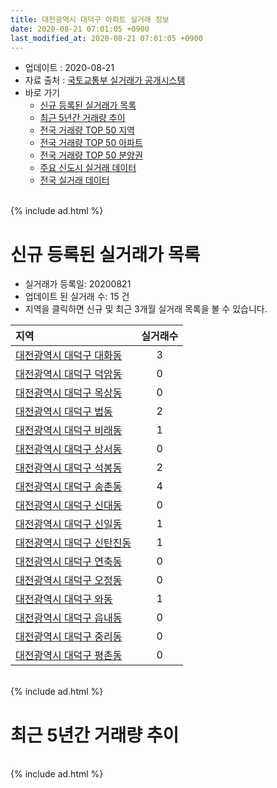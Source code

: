 ```yaml
---
title: 대전광역시 대덕구 아파트 실거래 정보
date: 2020-08-21 07:01:05 +0900
last_modified_at: 2020-08-21 07:01:05 +0900
---
```


* 업데이트 : 2020-08-21
* 자료 출처 : [국토교통부 실거래가 공개시스템](http://rt.molit.go.kr)
* 바로 가기
    * [신규 등록된 실거래가 목록](#신규-등록된-실거래가-목록)
    * [최근 5년간 거래량 추이](#최근-5년간-거래량-추이)
    * [전국 거래량 TOP 50 지역](https://inasie.github.io/apt-trade-info/최근-3개월-전국에서-가장-거래가-많이-발생한-지역)
    * [전국 거래량 TOP 50 아파트](https://inasie.github.io/apt-trade-info/최근-3개월-전국에서-가장-거래가-많이-발생한-아파트)
    * [전국 거래량 TOP 50 분양권](https://inasie.github.io/apt-trade-info/최근-3개월-전국에서-가장-거래가-많이-발생한-분양권)
    * [주요 신도시 실거래 데이터](https://inasie.github.io/apt-trade-info/주요-신도시)
    * [전국 실거래 데이터](https://inasie.github.io/apt-trade-info/전국)

<br>
{% include ad.html %}
<br>

# 신규 등록된 실거래가 목록
* 실거래가 등록일: 20200821
* 업데이트 된 실거래 수: 15 건
* 지역을 클릭하면 신규 및 최근 3개월 실거래 목록을 볼 수 있습니다.


|지역|실거래수|
|:---|:---:|
|[대전광역시 대덕구 대화동](https://inasie.github.io/apt-trade-info/대전광역시-대덕구-대화동)|3|
|[대전광역시 대덕구 덕암동](https://inasie.github.io/apt-trade-info/대전광역시-대덕구-덕암동)|0|
|[대전광역시 대덕구 목상동](https://inasie.github.io/apt-trade-info/대전광역시-대덕구-목상동)|0|
|[대전광역시 대덕구 법동](https://inasie.github.io/apt-trade-info/대전광역시-대덕구-법동)|2|
|[대전광역시 대덕구 비래동](https://inasie.github.io/apt-trade-info/대전광역시-대덕구-비래동)|1|
|[대전광역시 대덕구 상서동](https://inasie.github.io/apt-trade-info/대전광역시-대덕구-상서동)|0|
|[대전광역시 대덕구 석봉동](https://inasie.github.io/apt-trade-info/대전광역시-대덕구-석봉동)|2|
|[대전광역시 대덕구 송촌동](https://inasie.github.io/apt-trade-info/대전광역시-대덕구-송촌동)|4|
|[대전광역시 대덕구 신대동](https://inasie.github.io/apt-trade-info/대전광역시-대덕구-신대동)|0|
|[대전광역시 대덕구 신일동](https://inasie.github.io/apt-trade-info/대전광역시-대덕구-신일동)|1|
|[대전광역시 대덕구 신탄진동](https://inasie.github.io/apt-trade-info/대전광역시-대덕구-신탄진동)|1|
|[대전광역시 대덕구 연축동](https://inasie.github.io/apt-trade-info/대전광역시-대덕구-연축동)|0|
|[대전광역시 대덕구 오정동](https://inasie.github.io/apt-trade-info/대전광역시-대덕구-오정동)|0|
|[대전광역시 대덕구 와동](https://inasie.github.io/apt-trade-info/대전광역시-대덕구-와동)|1|
|[대전광역시 대덕구 읍내동](https://inasie.github.io/apt-trade-info/대전광역시-대덕구-읍내동)|0|
|[대전광역시 대덕구 중리동](https://inasie.github.io/apt-trade-info/대전광역시-대덕구-중리동)|0|
|[대전광역시 대덕구 평촌동](https://inasie.github.io/apt-trade-info/대전광역시-대덕구-평촌동)|0|


<br>
{% include ad.html %}
<br>

# 최근 5년간 거래량 추이


<div style="width:100%;">
    <canvas id="deal_progress" height="200"></canvas>
</div>

<script>
new Chart(document.getElementById("deal_progress"), {
    type: 'line',
    data: {
        labels: ['201508','201509','201510','201511','201512','201601','201602','201603','201604','201605','201606','201607','201608','201609','201610','201611','201612','201701','201702','201703','201704','201705','201706','201707','201708','201709','201710','201711','201712','201801','201802','201803','201804','201805','201806','201807','201808','201809','201810','201811','201812','201901','201902','201903','201904','201905','201906','201907','201908','201909','201910','201911','201912','202001','202002','202003','202004','202005','202006','202007','202008'],
        datasets: [{
            label: '매매',
            pointRadius: 1,
            data: [177, 201, 231, 190, 159, 151, 138, 196, 197, 174, 174, 202, 185, 177, 231, 196, 143, 155, 215, 239, 190, 224, 247, 180, 189, 156, 159, 149, 127, 171, 172, 218, 157, 125, 145, 107, 113, 107, 150, 244, 198, 147, 140, 152, 151, 386, 184, 215, 288, 321, 326, 363, 338, 317, 430, 373, 318, 560, 465, 293, 103],
            borderColor: "rgba(255, 201, 14, 1)",
            backgroundColor: "rgba(255, 201, 14, 0.5)",
            fill: false,
            lineTension: 0
        },{
            label: '전월세',
            pointRadius: 1,
            data: [142, 111, 157, 121, 130, 148, 146, 149, 112, 136, 103, 113, 106, 108, 126, 120, 118, 100, 143, 144, 123, 104, 128, 93, 85, 100, 112, 136, 117, 136, 134, 146, 106, 102, 97, 81, 83, 98, 124, 97, 89, 120, 103, 126, 108, 99, 106, 96, 93, 94, 117, 125, 150, 113, 162, 98, 113, 127, 135, 86, 37],
            borderColor: "rgba(0, 141, 185, 1)",
            backgroundColor: "rgba(0, 141, 185, 0.5)",
            fill: false,
            lineTension: 0
        }
        ]
    },
    options: {
        responsive: true,
        title: {
            display: false
        },
        tooltips: {
            mode: 'index',
            intersect: false
        },
        hover: {
            mode: 'nearest',
            intersect: true
        },
        scales: {
            xAxes: [{
                display: true,
                scaleLabel: {
                    display: true,
                    labelString: '년/월'
                }
            }],
            yAxes: [{
                display: true,
                ticks: {
                    suggestedMin: 0,
                },
                scaleLabel: {
                    display: true,
                    labelString: '실거래 수'
                }
            }]
        }
    }
});

</script>


<br>
{% include ad.html %}
<br>

